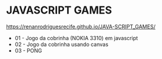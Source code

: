 # JAVASCRIPT GAMES

https://renanrodriguesrecife.github.io/JAVA-SCRIPT_GAMES/
<ul>
<li>01 - Jogo da cobrinha (NOKIA 3310) em javascript</li>
<li>02 - Jogo da cobrinha usando canvas</li>
<li>03 - PONG</li>
</ul>



<!--
- pong
- space invaders
- asteroids
- flappy bird
- tic tac toe
- tetris

- pac man

- outrun
- doom
--!>
